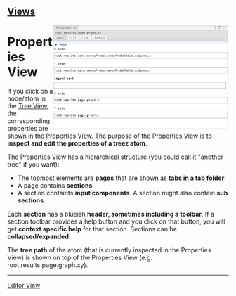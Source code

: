 [Views](../views.md)
----
<img align="right" width="400" src="../images/properties_view.png">

# Properties View

If you click on a node/atom in the [Tree View](./tree_view.md), the corresponding properties are shown in the Properties View. The purpose of the Properties View is to **inspect and edit the properties of a treez atom**. 

The Properties View has a hierarchical structure (you could call it "another tree" if you want):

* The topmost elements are **pages** that are shown as **tabs in a tab folder**.
* A page contains **sections**
* A section containts **input components**. A section might also contain **sub sections**. 

Each **section** has a blueish **header, sometimes including a toolbar**. If a section toolbar provides a help button and you click on that button, you will get **context specific help** for that section. Sections can be **collapsed/expanded**.

The **tree path** of the atom (that is currently inspected in the Properties View) is shown on top of the Properties View (e.g. root.results.page.graph.xy). 

----

[Editor View](./editorView.md)

